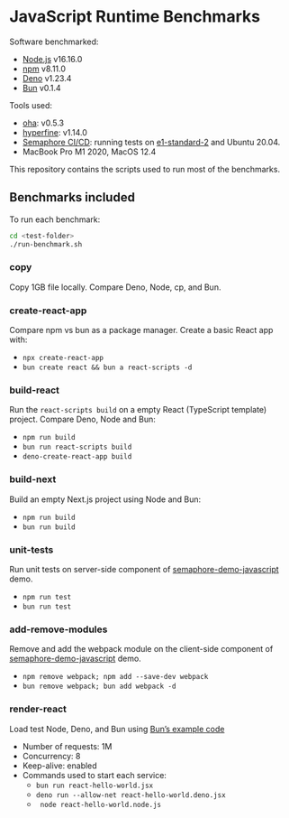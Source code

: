 # JavaScript Runtime Benchmarks

Software benchmarked:
- [Node.js](https://nodejs.org/en/) v16.16.0
- [npm](https://www.npmjs.com/) v8.11.0
- [Deno](https://deno.land/) v1.23.4
- [Bun](https://bun.sh/) v0.1.4

Tools used:
- [oha](https://github.com/hatoo/oha): v0.5.3
- [hyperfine](https://github.com/sharkdp/hyperfine): v1.14.0
- [Semaphore CI/CD](https://semaphoreci.com/): running tests on [e1-standard-2](https://docs.semaphoreci.com/ci-cd-environment/machine-types/) and Ubuntu 20.04.
- MacBook Pro M1 2020, MacOS 12.4

This repository contains the scripts used to run most of the benchmarks.

## Benchmarks included

To run each benchmark:

```bash
cd <test-folder>
./run-benchmark.sh
```

### copy

Copy 1GB file locally. Compare Deno, Node, cp, and Bun.

### create-react-app

Compare npm vs bun as a package manager. Create a basic React app with:
- `npx create-react-app`
- `bun create react && bun a react-scripts -d`

### build-react

Run the `react-scripts build` on a empty React (TypeScript template) project. Compare Deno, Node and Bun:
- `npm run build`
- `bun run react-scripts build`
- `deno-create-react-app build`

### build-next

Build an empty Next.js project using Node and Bun:
- `npm run build`
- `bun run build`

### unit-tests

Run unit tests on server-side component of [semaphore-demo-javascript](https://github.com/semaphoreci-demos/semaphore-demo-javascript.git) demo.

- `npm run test`
- `bun run test`

### add-remove-modules

Remove and add the webpack module on the client-side component of [semaphore-demo-javascript](https://github.com/semaphoreci-demos/semaphore-demo-javascript.git) demo.

- `npm remove webpack; npm add --save-dev webpack`
- `bun remove webpack; bun add webpack -d`

### render-react

Load test Node, Deno, and Bun using [Bun’s example code](https://github.com/oven-sh/bun/tree/e55d6eed2bf9a5db30250fdd8b9be063dc949054/bench/react-hello-world)

- Number of requests: 1M
- Concurrency: 8
- Keep-alive: enabled
- Commands used to start each service:
    - `bun run react-hello-world.jsx`
    - `deno run --allow-net react-hello-world.deno.jsx`
    - ` node react-hello-world.node.js`

